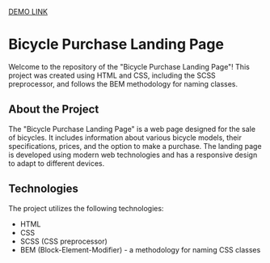 [DEMO LINK](https://denys14samoilenko.github.io/my-bike-landing/)

# Bicycle Purchase Landing Page

Welcome to the repository of the "Bicycle Purchase Landing Page"! This project was created using HTML and CSS, including the SCSS preprocessor, and follows the BEM methodology for naming classes.

## About the Project

The "Bicycle Purchase Landing Page" is a web page designed for the sale of bicycles. It includes information about various bicycle models, their specifications, prices, and the option to make a purchase. The landing page is developed using modern web technologies and has a responsive design to adapt to different devices.

## Technologies

The project utilizes the following technologies:

- HTML
- CSS
- SCSS (CSS preprocessor)
- BEM (Block-Element-Modifier) - a methodology for naming CSS classes

